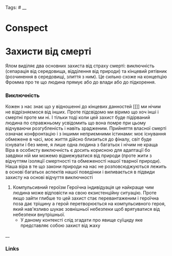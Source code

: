 Tags: #
__
# Conspect

# Захисти від смерті

Ялом виділяє два основних захиста від страху смерті: виключність (сепарація від середовища, відділення від природи) та кінцевий рятівник (розчинення в середовищі, злиття з ним). Це сильно схоже на концепцію Фромма про те що людина прямує або до влади або до підкорення.

### Виключність

Кожен з нас знає що у відношенні до кінцевих данностей [[]] ми нічим не відрізняємося від інших. Проте підсвідомо ми віримо що хоч інші і смертні проте ми ні. І тільки тоді коли цей захист буде підірваний людина по справжньому усвідомить що вона помре при цьому відчуваючи розгубленість і навіть зрадженим.
Прийняття власної смерті означає конфронтацію і з іншими неприємними істинами: моє існування обмежене в часі, моє життя дійсно близиться до фіналу, світ буде існувати і без мене, я лише одна людина з багатьох і нічим не краща
Віра в особисту виключність є досить корисною для адаптації бо завдяки ній ми можемо відмежуватися від природи (проте жити з відчуттям ізоляції смертності та обмеженості нашої тварної природи). Наша віра в те що закони природи на нас не розповсюджуються лежить в основі багатьох аспектів нашої поведінки і виливається в підвиди захисту на основі відчуття виключності

1. Компульсивний героїзм
	Героїчна індивідуація це найкраще чим людина може відповісти на свою екзистенційну ситуацію. Проте якщо зайти глибше то цей захист стає перевантаженим і героїчна поза дає тріщину а герой перетворюється на компульсивного героя, який нав'язливо шукає зовнішньої небезпеки щоб врятуватися від небезпеки внутрішньої.
	- У даному контексті слід згадати про явище суїциду яке представляє собою захист від жаху

__
### Links
